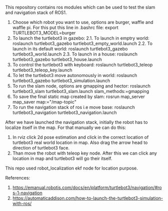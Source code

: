 This repository contains ros modules which can be used to test the slam and navigation stack of ROS1. 
1. Choose which robot you want to use, options are burger, waffle and waffle pi. For this put this line in .bashrc file:
export TURTLEBOT3_MODEL=burger
2. To launch the turtlebot3 in gazebo:
   2.1. To launch in emptry world:
        roslaunch turtlebot3_gazebo turtlebot3_empty_world.launch
   2.2. To launch in its default world:
        roslaunch turtlebot3_gazebo turtlebot3_world.launch
   2.3. To launch in a house:
        roslaunch turtlebot3_gazebo turtlebot3_house.launch
3. To control the turtlebot3 with keyboard:
   roslaunch turtlebot3_teleop turtlebot3_teleop_key.launch
4. To let the turtlebot3 move autonomously in world:
   roslaunch turtlebot3_gazebo turtlebot3_simulation.launch
5. To run the slam node, options are gmapping and hector:
   roslaunch turtlebot3_slam turtlebot3_slam.launch slam_methods:=gmapping
6. To save the final static map created by slam:
   rosrun map_server map_saver map:="/map-topic"    
7. To run the navigation stack of ros i.e move base:
   roslaunch turtlebot3_navigation turtlebot3_navigation.launch

After we have launched the navigation stack, initially the robot has to localize itself in the map. For that manually we can do this:
1. In rviz click 2d pose estimation and click in the correct location of turtlebot3   real world location in map. Also drag the arrow head to direction of turtlebot3 face.
2. Than move the robot with teleop key node. 
After this we can click any location in map and turtlebot3 will go their itself.

This repo used robot_localization ekf node for location purpose.

References: 
1. https://emanual.robotis.com/docs/en/platform/turtlebot3/navigation/#ros-1-navigation
2. https://automaticaddison.com/how-to-launch-the-turtlebot3-simulation-with-ros/
